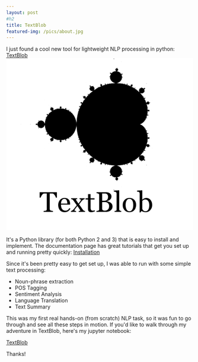 ```yaml
---
layout: post
#h2
title: TextBlob 
featured-img: /pics/about.jpg
---
```


I just found a cool new tool for lightweight NLP processing in python: 
[TextBlob](https://textblob.readthedocs.io/en/dev/)
![alt_text](/pics/textblob-logo.png)

It's a Python library (for both Python 2 and 3) that is easy to install and implement.  The documentation page has great tutorials that get you set up and running pretty quickly:
[Installation](https://textblob.readthedocs.io/en/dev/install.html)

Since it's been pretty easy to get set up, I was able to run with some simple text processing:

   * Noun-phrase extraction
   * POS Tagging
   * Sentiment Analysis
   * Language Translation
   * Text Summary

This was my first real hands-on (from scratch) NLP task, so it was fun to go through and see all these steps in motion. If you'd like to walk through my adventure in TextBlob, here's my jupyter notebook:

[TextBlob](https://github.com/Cassini-4B/Cassini-4B.github.io/blob/master/_download/textblob.ipynb)

 
Thanks!
